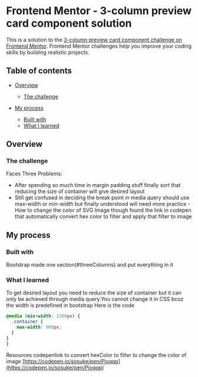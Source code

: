 # Frontend Mentor - 3-column preview card component solution

This is a solution to the [3-column preview card component challenge on Frontend Mentor](https://www.frontendmentor.io/challenges/3column-preview-card-component-pH92eAR2-). Frontend Mentor challenges help you improve your coding skills by building realistic projects. 

## Table of contents

- [Overview](#overview)
  - [The challenge](#the-challenge)

- [My process](#my-process)
  - [Built with](#built-with)
  - [What I learned](#what-i-learned)



## Overview

### The challenge

Faces Three Problems:

- After spending so much time in margin padding stuff finally sort that reducing the size of container will give desired layout
- Still get confused in deciding the break point in media query should use max-width or min-width but finally understood will need more practice
-How to change the color of SVG Image though found the link in codepen that automatically convert hex color to filter and apply that filter to image

## My process

### Built with
Bootstrap
made one section(#threeColumns) and put everything in it

### What I learned

To get desired layout you need to reduce the size of container but it can only be achieved through media query.You cannot change it in CSS bcoz the width is predefined in bootstrap
Here is the code
```css
@media (min-width: 1200px) {
  .container {
    max-width: 900px;
  }
}
}
```

Resources
codepenlink to convert hexColor to filter to change the color of image
[https://codepen.io/sosuke/pen/Pjoqqp](https://codepen.io/sosuke/pen/Pjoqqp)


